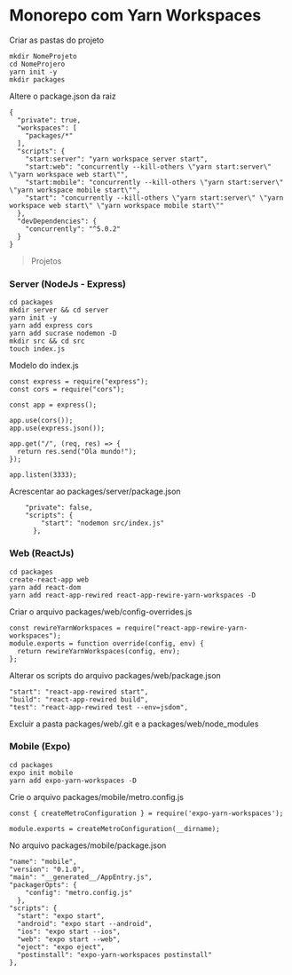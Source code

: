 # Monorepo com Yarn Workspaces

Criar as pastas do projeto
```
mkdir NomeProjeto
cd NomeProjero
yarn init -y
mkdir packages
```

Altere o package.json da raiz
```
{
  "private": true,
  "workspaces": [
    "packages/*"
  ],
  "scripts": {
    "start:server": "yarn workspace server start",
    "start:web": "concurrently --kill-others \"yarn start:server\" \"yarn workspace web start\"",
    "start:mobile": "concurrently --kill-others \"yarn start:server\" \"yarn workspace mobile start\"",
    "start": "concurrently --kill-others \"yarn start:server\" \"yarn workspace web start\" \"yarn workspace mobile start\""
  },
  "devDependencies": {
    "concurrently": "^5.0.2"
  }
}
```


> Projetos

### Server (NodeJs - Express)
```
cd packages 
mkdir server && cd server
yarn init -y
yarn add express cors
yarn add sucrase nodemon -D
mkdir src && cd src
touch index.js
``` 

Modelo do index.js
```
const express = require("express");
const cors = require("cors");
    
const app = express();
    
app.use(cors());
app.use(express.json());
    
app.get("/", (req, res) => {
  return res.send("Ola mundo!");
});
    
app.listen(3333);
```

Acrescentar ao packages/server/package.json
```
    "private": false,
    "scripts": {
        "start": "nodemon src/index.js"
      },
```

### Web (ReactJs)
```
cd packages
create-react-app web
yarn add react-dom
yarn add react-app-rewired react-app-rewire-yarn-workspaces -D    
```

Criar o arquivo packages/web/config-overrides.js
```
const rewireYarnWorkspaces = require("react-app-rewire-yarn-workspaces");
module.exports = function override(config, env) {
  return rewireYarnWorkspaces(config, env);
};
```

Alterar os scripts do arquivo packages/web/package.json
```
"start": "react-app-rewired start",
"build": "react-app-rewired build",
"test": "react-app-rewired test --env=jsdom",
```

Excluir a pasta packages/web/.git e a packages/web/node_modules

### Mobile (Expo)
```
cd packages
expo init mobile
yarn add expo-yarn-workspaces -D
```

Crie o arquivo packages/mobile/metro.config.js
```
const { createMetroConfiguration } = require('expo-yarn-workspaces');
    
module.exports = createMetroConfiguration(__dirname);
```

No arquivo packages/mobile/package.json
```
"name": "mobile",
"version": "0.1.0",
"main": "__generated__/AppEntry.js",
"packagerOpts": {
    "config": "metro.config.js"
  },
"scripts": {
  "start": "expo start",
  "android": "expo start --android",
  "ios": "expo start --ios",
  "web": "expo start --web",
  "eject": "expo eject",
  "postinstall": "expo-yarn-workspaces postinstall"
},
```
